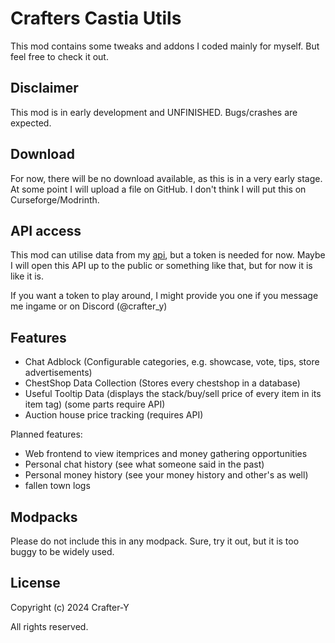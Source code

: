 # Crafters Castia Utils

This mod contains some tweaks and addons I coded mainly for myself. But feel free to check it out.

## Disclaimer

This mod is in early development and UNFINISHED. Bugs/crashes are expected.

## Download

For now, there will be no download available, as this is in a very early stage. At some point I will upload a file on GitHub. I don't think I will put this on Curseforge/Modrinth.

## API access

This mod can utilise data from my [api](https://github.com/Crafter-Y/castia-utils-api), but a token is needed for now. Maybe I will open this API up to the public or something like that, but for now it is like it is.

If you want a token to play around, I might provide you one if you message me ingame or on Discord (@crafter_y)

## Features

- Chat Adblock (Configurable categories, e.g. showcase, vote, tips, store advertisements)
- ChestShop Data Collection (Stores every chestshop in a database)
- Useful Tooltip Data (displays the stack/buy/sell price of every item in its item tag) (some parts require API)
- Auction house price tracking (requires API)

Planned features:

- Web frontend to view itemprices and money gathering opportunities
- Personal chat history (see what someone said in the past)
- Personal money history (see your money history and other's as well)
- fallen town logs

## Modpacks

Please do not include this in any modpack. Sure, try it out, but it is too buggy to be widely used.

## License

Copyright (c) 2024 Crafter-Y

All rights reserved.